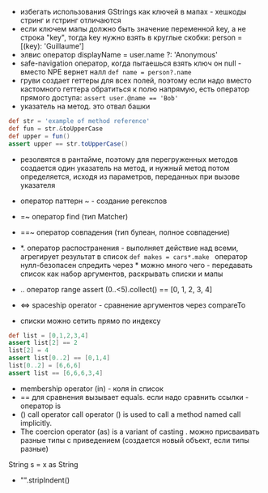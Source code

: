 - избегать использования GStrings как ключей в мапах - хешкоды стринг и гстринг отличаются
- если ключем мапы должно быть значение переменной key, а не строка "key", тогда key нужно взять в круглые скобки: person = [(key): 'Guillaume'] 
- элвис оператор displayName = user.name ?: 'Anonymous'
- safe-navigation оператор, когда пытаешься взять ключ он null - вместо NPE  вернет налл `def name = person?.name`
- груви создает геттеры для всех полей, поэтому если надо вместо кастомного геттера обратиться к полю напрямую, есть оператор прямого доступа: `assert user.@name == 'Bob' `
- указатель на метод. это отвал башки  
```groovy
def str = 'example of method reference'            
def fun = str.&toUpperCase                         
def upper = fun()                                  
assert upper == str.toUpperCase()
```

- резолвятся в рантайме, поэтому для перегруженных методов создается один указатель на метод,  и нужный метод потом определяется, исходя из параметров, переданных при вызове указателя

- оператор паттерн ~ - создание регекспов 
- =~ оператор find (тип Matcher)
- ==~ оператор совпадения (тип булеан, полное совпадение)
- *. оператор распостранения - выполняет действие над всеми, агрегирует результат в список  `def makes = cars*.make `  оператор нулл-безопасен
спредить через * можно много чего - передавать список как набор аргументов, раскрывать списки и мапы
- .. оператор range assert (0..<5).collect() == [0, 1, 2, 3, 4] 
- <=> spaceship operator - сравнение аргументов через compareTo

- списки можно сетить прямо по индексу
```groovy
def list = [0,1,2,3,4]
assert list[2] == 2                         
list[2] = 4                                 
assert list[0..2] == [0,1,4]                
list[0..2] = [6,6,6]                        
assert list == [6,6,6,3,4] 
```

- membership operator (in)  - коля in список
- == для сравнения вызывает equals. если надо сравнить ссылки -  оператор is 
- () call operator call operator () is used to call a method named call implicitly.
- The coercion operator (as) is a variant of casting . можно присваивать разные типы с приведением (создается новый объект,  если типы разные)  

String s = x as String 


- "".stripIndent()












